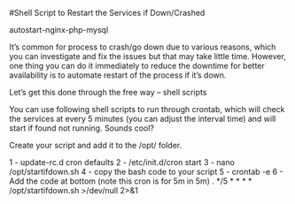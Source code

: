 
#Shell Script to Restart the Services if Down/Crashed

autostart-nginx-php-mysql

It’s common for process to crash/go down due to various reasons, which you can investigate and fix the issues but that may take little time. However, one thing you can do it immediately to reduce the downtime for better availability is to automate restart of the process if it’s down.

Let’s get this done through the free way – shell scripts

You can use following shell scripts to run through crontab, which will check the services at every 5 minutes (you can adjust the interval time) and will start if found not running. Sounds cool?



Create your script and add it to the /opt/ folder.

1 - update-rc.d cron defaults
2 - /etc/init.d/cron start
3 - nano /opt/startifdown.sh 
4 - copy the bash code to your script 
5 - crontab -e
6 - Add the code at bottom (note this cron is for 5m in 5m) .   */5 * * * * /opt/startifdown.sh >/dev/null 2>&1  

